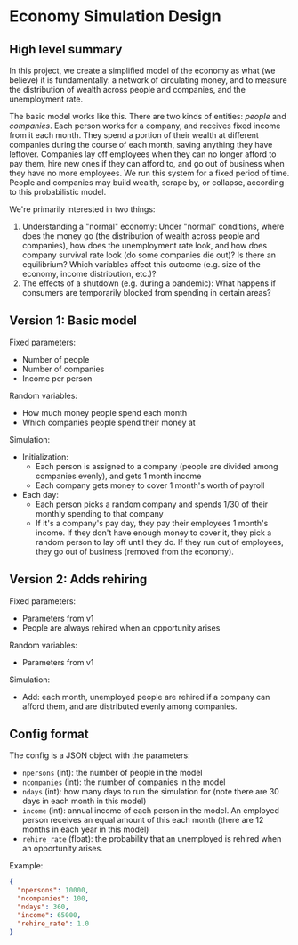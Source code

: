 # Economy Simulation Design

## High level summary

In this project, we create a simplified model of the economy as what (we
believe) it is fundamentally: a network of circulating money, and to measure
the distribution of wealth across people and companies, and the unemployment
rate.

The basic model works like this. There are two kinds of entities: *people* and
*companies*. Each person works for a company, and receives fixed income from it
each month. They spend a portion of their wealth at different companies during
the course of each month, saving anything they have leftover. Companies lay off
employees when they can no longer afford to pay them, hire new ones if they can
afford to, and go out of business when they have no more employees. We run this
system for a fixed period of time. People and companies may build wealth,
scrape by, or collapse, according to this probabilistic model.

We're primarily interested in two things:

1. Understanding a "normal" economy: Under "normal" conditions, where does the
   money go (the distribution of wealth across people and companies), how does
   the unemployment rate look, and how does company survival rate look (do some
   companies die out)? Is there an equilibrium? Which variables affect this
   outcome (e.g. size of the economy, income distribution, etc.)?
2. The effects of a shutdown (e.g. during a pandemic): What happens if consumers
   are temporarily blocked from spending in certain areas?

## Version 1: Basic model

Fixed parameters:

- Number of people
- Number of companies
- Income per person

Random variables:

- How much money people spend each month
- Which companies people spend their money at

Simulation:

- Initialization:
  - Each person is assigned to a company (people are divided among companies
    evenly), and gets 1 month income
  - Each company gets money to cover 1 month's worth of payroll
- Each day:
  - Each person picks a random company and spends 1/30 of their monthly
    spending to that company
  - If it's a company's pay day, they pay their employees 1 month's income. If
    they don't have enough money to cover it, they pick a random person to lay
    off until they do. If they run out of employees, they go out of business
    (removed from the economy).

## Version 2: Adds rehiring

Fixed parameters:

- Parameters from v1
- People are always rehired when an opportunity arises

Random variables:

- Parameters from v1

Simulation:

- Add: each month, unemployed people are rehired if a company can afford them,
  and are distributed evenly among companies.

## Config format

The config is a JSON object with the parameters:

- `npersons` (int): the number of people in the model
- `ncompanies` (int): the number of companies in the model
- `ndays` (int): how many days to run the simulation for (note there are 30 days
  in each month in this model)
- `income` (int): annual income of each person in the model. An employed person
  receives an equal amount of this each month (there are 12 months in each year
  in this model)
- `rehire_rate` (float): the probability that an unemployed is rehired when
  an opportunity arises.

Example:

```json
{
  "npersons": 10000,
  "ncompanies": 100,
  "ndays": 360,
  "income": 65000,
  "rehire_rate": 1.0
}
```
